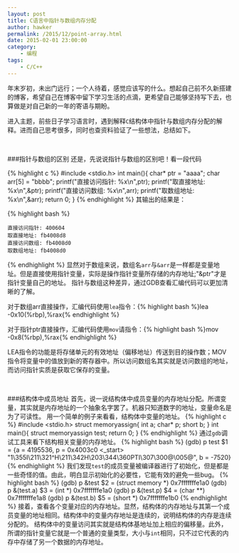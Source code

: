 ```yaml
---
layout: post
title: C语言中指针与数组内存分配
author: hawker
permalink: /2015/12/point-array.html
date: 2015-02-01 23:00:00
category:
    - 编程
tags:
    - C/C++
---
```

年末岁初，未出门远行；一个人待着，感觉应该写的什么。想起自己前不久新搭建的博客，希望自己在博客中留下学习生活的点滴，更希望自己能够坚持写下去，也算做是对自己新的一年的寄语与期盼。

进入主题，前些日子学习语言时，遇到解释`C`结构体中指针与数组内存分配的解释。进而自己思考很多，同时也查资料验证了一些想法，总结如下。

&nbsp;

###指针与数组的区别
还是，先说说指针与数组的区别吧！看一段代码

{% highlight c %}
    #include <stdio.h>
    int main(){
        char* ptr = "aaaa";
        char arr[5] = "bbbb";
        printf("直接访问指针: %x\n",ptr);
        printf("取直接地址: %x\n",&ptr);
        printf("直接访问数组: %x\n",arr);
        printf("取数组地址: %x\n",&arr);
        return 0;
    }
{% endhighlight %}
其输出的结果是：

{% highlight bash %}

    直接访问指针: 400604
    取直接地址: fb4008d8
    直接访问数组: fb4008d0
    取数组地址: fb4008d0
{% endhighlight %}
显然对于数组来说，数组名`arr`与`&arr`是一样都是变量地址。但是直接使用指针变量，实际是操作指针变量所存储的内存地址;"&ptr"才是指针变量自己的地址。
指针与数组这种差异，通过GDB查看汇编代码可以更加清晰的了解。

对于数组arr直接操作，汇编代码使用`lea`指令：{% highlight bash %}lea    -0x10(%rbp),%rax{% endhighlight %}

对于指针ptr直接操作，汇编代码使用`mov`请指令：{% highlight bash %}mov    -0x8(%rbp),%rax{% endhighlight %}

LEA指令的功能是将存储单元的有效地址（偏移地址）传送到目的操作数；MOV指令将变量中的值放到新的寄存器中。所以访问数组名其实就是访问数组的地址，而访问指针实质是获取它保存的变量。

&nbsp;

###结构体中成员地址
首先，说一说结构体中成员变量的内存地址分配。所谓变量，其实就是内存地址的一个抽象名字罢了。机器只知道数字的地址，变量命名是为了可读性。
用一个简单的例子来看看，结构体中变量的地址。
{% highlight c %}
    #include <stdio.h>
    struct memoryassign{
        int a;
        char* p;
        short b;
    }
    int main(){
        struct memoryassign test;
        return 0;
    }
{% endhighlight %}
通过`gdb`调试工具来看下结构相关变量的内存地址。
{% highlight bash %}
    (gdb) p test
    $1 = {a = 4195536, p = 0x4003c0 <_start> "1\355I\211\321^H\211\342H\203\344\360PTI\307\300@\005@", b = -7520}
{% endhighlight %}
我们发现`test`的成员变量被编译器进行了初始化，但是都是一些奇怪的值。由此，明白显示初始化的必要性，它能有效的避免一些bug。
{% highlight bash %}
    (gdb) p &test
    $2 = (struct memory *) 0x7fffffffe1a0
    (gdb) p &(test.a)
    $3 = (int *) 0x7fffffffe1a0
    (gdb) p &(test.p)
    $4 = (char **) 0x7fffffffe1a8
    (gdb) p &(test.b)
    $5 = (short *) 0x7fffffffe1b0
{% endhighlight %}
接着，查看各个变量对应的内存地址。显然，结构体的内存地址与其第一个成员变量的地址相同。结构体中的变量内存地址是连续的，说明结构体的内存是连续分配的。
结构体中的变量访问其实就是结构体基地址加上相应的偏移量。此外，所谓的指针变量它就是一个普通的变量类型，大小与`int`相同，只不过它代表的内存中存储了另一个数据的内存地址。

